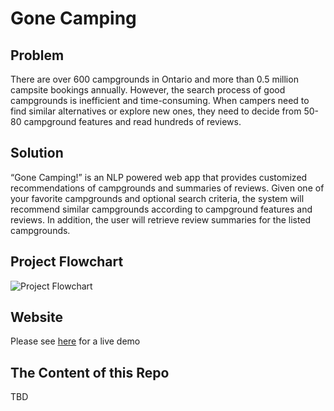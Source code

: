 # Gone Camping

## Problem
There are over 600 campgrounds in Ontario and more than 0.5 million campsite bookings annually. However, the search process of good campgrounds is inefficient and time-consuming. When campers need to find similar alternatives or explore new ones, they need to decide from 50-80 campground features and read hundreds of reviews.

## Solution
“Gone Camping!” is an NLP powered web app that provides customized recommendations of campgrounds and summaries of reviews. Given one of your favorite campgrounds and optional search criteria, the system will recommend similar campgrounds according to campground features and reviews. In addition, the user will retrieve review summaries for the listed campgrounds.

## Project Flowchart
![Project Flowchart](https://lh3.googleusercontent.com/Yy3N2mfny3aLkaINLNNpmw0GrYzTEHxY5LnOXGB_SH3lZrxvNyAM5Z9v3tFq0x2RFW4zypNNtNTH0MMdWQpxH_LbV0RjU3oGuFJzbDi0R9WQaC6wkvCnDpuqDgK40aBVlUV5E7ENUrye0Hz6_BpMRyPRTcbz6DzAmll9Zoph2Y8I6mTxU6bwyzCbsSQw0bmQk1x-dWEBipzfCWqU-H1Sx7oVaRAptiEJDruwxXn6SiBo8prh3FB-9n304bUKQP8MruGpJd7a67Ku6lOsFXh26aLzGLWi6OBwMfHgibRaB0nYg4IgZzm3aT89u0VpjSMPCIZ1GSZWANNU9bpDEec5NtuWMRZZxbZP-UiBCBm0dg-NTY4-kjdU7uSps_0x6pvXwNUTq4DGzsYtO9FMwOlJsQ6f3dfA3c0UcxpKTDaEtY-aIZ0dVSyx5hO91G2RNH8lrdpCbjFBbhczBVGfCtWhKBHMwKtwaCmKR4TD3Kcy2GwPKvqNqUq1gA0EXIYQvIA3DQgn-r7fpTlOW0-a8FNwNQyMLMGaXAedKpQYCKoUKPfEKtTcaIN18lYCM0ZIxYQnh7CjvTDk9gGhToofkU69dy40xZ9pMuyRqp3YpkSrK5YoE3iLoxtHxPwcgcb5SIJPjPyW-W9kf7nH9wEslfaWNa7C2RB9xQEx5HHn7rhprnopseKrwh8Ro-u_Km0WeX8EJqX-0tSxZUAqwJE-CsCrK13ycg=w1470-h522-no)


## Website
Please see [here](http://gonecamping.computationworks.ca:8080) for a live demo


## The Content of this Repo
TBD

